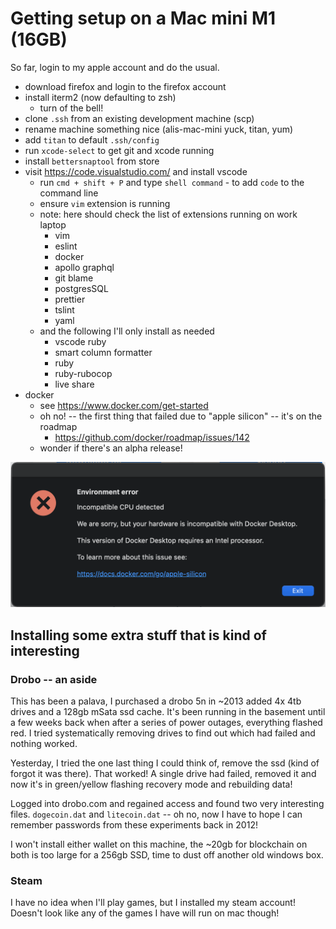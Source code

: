 # Getting setup on a Mac mini M1 (16GB)

So far, login to my apple account and do the usual.

- download firefox and login to the firefox account
- install iterm2 (now defaulting to zsh)
    - turn of the bell!
- clone `.ssh` from an existing development machine (scp)
- rename machine something nice (alis-mac-mini yuck, titan, yum)
- add `titan` to default `.ssh/config`
- run `xcode-select` to get git and xcode running
- install `bettersnaptool` from store
- visit https://code.visualstudio.com/ and install vscode
    - run `cmd + shift + P` and type `shell command` - to add `code` to the command line
    - ensure `vim` extension is running
    - note: here should check the list of extensions running on work laptop
        - vim
        - eslint
        - docker
        - apollo graphql
        - git blame
        - postgresSQL
        - prettier
        - tslint
        - yaml
    - and the following I'll only install as needed
        - vscode ruby
        - smart column formatter
        - ruby 
        - ruby-rubocop
        - live share
- docker
    - see https://www.docker.com/get-started
    - oh no! -- the first thing that failed due to "apple silicon" -- it's on the roadmap
        - https://github.com/docker/roadmap/issues/142
    - wonder if there's an alpha release!

![docker on apple m1](img/docker-on-apple-m1.png)

## Installing some extra stuff that is kind of interesting

### Drobo -- an aside

This has been a palava, I purchased a drobo 5n in ~2013 added 4x 4tb drives and a 128gb mSata ssd cache. It's been running in the basement until a few weeks back when after a series of power outages, everything flashed red. I tried systematically removing drives to find out which had failed and nothing worked.

Yesterday, I tried the one last thing I could think of, remove the ssd (kind of forgot it was there). That worked! A single drive had failed, removed it and now it's in green/yellow flashing recovery mode and rebuilding data!

Logged into drobo.com and regained access and found two very interesting files. `dogecoin.dat` and `litecoin.dat` -- oh no, now I have to hope I can remember passwords from these experiments back in 2012!

I won't install either wallet on this machine, the ~20gb for blockchain on both is too large for a 256gb SSD, time to dust off another old windows box.

### Steam

I have no idea when I'll play games, but I installed my steam account! Doesn't look like any of the games I have will run on mac though!

### 

